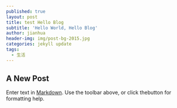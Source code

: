 ```yaml
---
published: true
layout: post
title: test Hello Blog
subtitle: 'Hello World, Hello Blog'
author: jianhua
header-img: img/post-bg-2015.jpg
categories: jekyll update
tags:
  - 生活
---
```

## A New Post

Enter text in [Markdown](http://daringfireball.net/projects/markdown/). Use the toolbar above, or click thebutton for formatting help.